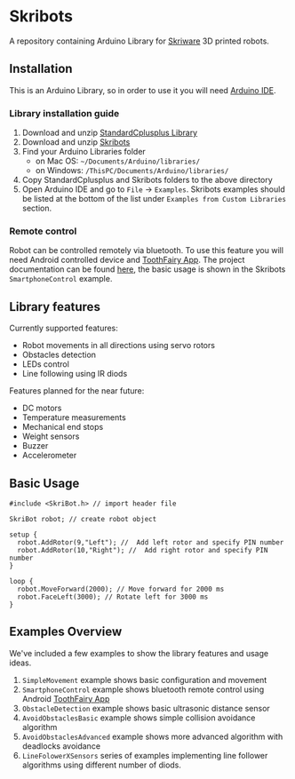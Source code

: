 # Skribots
A repository containing Arduino Library for [Skriware](skriware.com) 3D printed robots.

## Installation

This is an Arduino Library, so in order to use it you will need [Arduino IDE](https://www.arduino.cc/en/main/software).

### Library installation guide

1. Download and unzip [StandardCplusplus Library](https://github.com/maniacbug/StandardCplusplus/archive/master.zip)
2. Download and unzip [Skribots](https://github.com/Skriware/Skribots/archive/master.zip)
3. Find your Arduino Libraries folder
    - on Mac OS:  `~/Documents/Arduino/libraries/`
    - on Windows:   `/ThisPC/Documents/Arduino/libraries/`
4. Copy StandardCplusplus and Skribots folders to the above directory
5. Open Arduino IDE and go to `File` -> `Examples`. Skribots examples should be listed at the bottom of the list under `Examples from Custom Libraries` section.

### Remote control

Robot can be controlled remotely via bluetooth. To use this feature you will need Android controlled device and [ToothFairy App](https://play.google.com/store/apps/details?id=com.avrthing.toothfairyfree). The project documentation can be found [here](http://avrthing.com/toothfairy/index.php?option=com_content&view=article&id=7&Itemid=126), the basic usage is shown in the Skribots `SmartphoneControl` example.

## Library features

Currently supported features:
- Robot movements in all directions using servo rotors
- Obstacles detection
- LEDs control
- Line following using IR diods

Features planned for the near future:
- DC motors
- Temperature measurements
- Mechanical end stops
- Weight sensors
- Buzzer
- Accelerometer

## Basic Usage

```
#include <SkriBot.h> // import header file

SkriBot robot; // create robot object

setup {
  robot.AddRotor(9,"Left"); //  Add left rotor and specify PIN number
  robot.AddRotor(10,"Right"); //  Add right rotor and specify PIN number
}

loop {
  robot.MoveForward(2000); // Move forward for 2000 ms
  robot.FaceLeft(3000); // Rotate left for 3000 ms
}
```

## Examples Overview

We've included a few examples to show the library features and usage ideas.

1. `SimpleMovement` example shows basic configuration and movement
2. `SmartphoneControl` example shows bluetooth remote control using Android [ToothFairy App](https://play.google.com/store/apps/details?id=com.avrthing.toothfairyfree)
3. `ObstacleDetection` example shows basic ultrasonic distance sensor 
4. `AvoidObstaclesBasic` example shows simple collision avoidance algorithm
5. `AvoidObstaclesAdvanced` example shows more advanced algorithm with deadlocks avoidance
6. `LineFolowerXSensors` series of examples implementing line follower algorithms using different number of diods.


